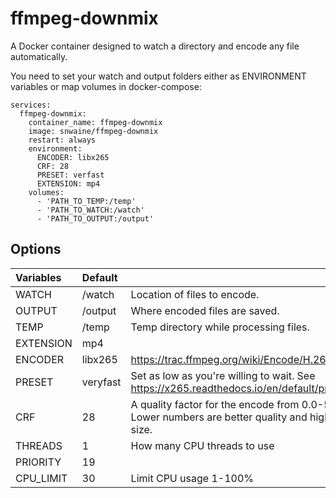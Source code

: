 # ffmpeg-downmix

A Docker container designed to watch a directory and encode any file automatically.

You need to set your watch and output folders either as ENVIRONMENT variables or map volumes in docker-compose:
```docker-compose 
services:
  ffmpeg-downmix:
    container_name: ffmpeg-downmix
    image: snwaine/ffmpeg-downmix
    restart: always
    environment:
      ENCODER: libx265
      CRF: 28
      PRESET: verfast
      EXTENSION: mp4
    volumes:
      - 'PATH_TO_TEMP:/temp'
      - 'PATH_TO_WATCH:/watch'
      - 'PATH_TO_OUTPUT:/output'
```

## Options

|Variables|Default||
|:---|:---|:---|
| WATCH       | /watch | Location of files to encode.         |
| OUTPUT       | /output | Where encoded files are saved.              |
| TEMP       | /temp |Temp directory while processing files.|
| EXTENSION     | mp4     |  |
| ENCODER     | libx265     | https://trac.ffmpeg.org/wiki/Encode/H.265 |
| PRESET        | veryfast  | Set as low as you're willing to wait. See https://x265.readthedocs.io/en/default/presets.html |
| CRF           | 28      | A quality factor for the encode from 0.0-58.0. Lower numbers are better quality and higher file size.              |
| THREADS        | 1  |  How many CPU threads to use |
| PRIORITY        | 19  |  |
| CPU_LIMIT        | 30  | Limit CPU usage 1-100% |
